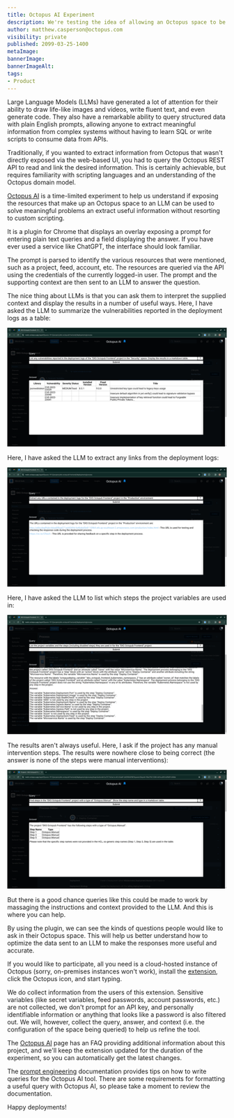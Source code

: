 ```yaml
---
title: Octopus AI Experiment
description: We're testing the idea of allowing an Octopus space to be queried in plain English with an AI integration and would love some feedback.
author: matthew.casperson@octopus.com
visibility: private
published: 2099-03-25-1400
metaImage: 
bannerImage: 
bannerImageAlt: 
tags:
- Product
---
```


Large Language Models (LLMs) have generated a lot of attention for their ability to draw life-like images and videos, write fluent text, and even generate code. They also have a remarkable ability to query structured data with plain English prompts, allowing anyone to extract meaningful information from complex systems without having to learn SQL or write scripts to consume data from APIs.

Traditionally, if you wanted to extract information from Octopus that wasn't directly exposed via the web-based UI, you had to query the Octopus REST API to read and link the desired information. This is certainly achievable, but requires familiarity with scripting languages and an understanding of the Octopus domain model.

[Octopus AI](https://chromewebstore.google.com/detail/octopus-ai-experiment/lpeediihgpakkfdiliphohbglloghlmi) is a time-limited experiment to help us understand if exposing the resources that make up an Octopus space to an LLM can be used to solve meaningful problems an extract useful information without resorting to custom scripting.

It is a plugin for Chrome that displays an overlay exposing a prompt for entering plain text queries and a field displaying the answer. If you have ever used a service like ChatGPT, the interface should look familiar.

The prompt is parsed to identify the various resources that were mentioned, such as a project, feed, account, etc. The resources are queried via the API using the credentials of the currently logged-in user. The prompt and the supporting context are then sent to an LLM to answer the question.

The nice thing about LLMs is that you can ask them to interpret the supplied context and display the results in a number of useful ways. Here, I have asked the LLM to summarize the vulnerabilities reported in the deployment logs as a table:

![Octopus AI screenshot](octopus-ai.png)

Here, I have asked the LLM to extract any links from the deployment logs:

![Octopus AI Screenshot](extract-links.png)

Here, I have asked the LLM to list which steps the project variables are used in:

![Octopus AI Screenshot](find-variables.png)

The results aren't always useful. Here, I ask if the project has any manual intervention steps. The results were nowhere close to being correct (the answer is none of the steps were manual interventions):

![Octopus AI Screenshot](manual-intervention.png)

But there is a good chance queries like this could be made to work by massaging the instructions and context provided to the LLM. And this is where you can help.

By using the plugin, we can see the kinds of questions people would like to ask in their Octopus space. This will help us better understand how to optimize the data sent to an LLM to make the responses more useful and accurate.

If you would like to participate, all you need is a cloud-hosted instance of Octopus (sorry, on-premises instances won't work), install the [extension](https://chromewebstore.google.com/detail/octopus-ai-experiment/lpeediihgpakkfdiliphohbglloghlmi), click the Octopus icon, and start typing.

We do collect information from the users of this extension. Sensitive variables (like secret variables, feed passwords, account passwords, etc.) are not collected, we don't prompt for an API key, and personally identifiable information or anything that looks like a password is also filtered out. We will, however, collect the query, answer, and context (i.e. the configuration of the space being queried) to help us refine the tool.

The [Octopus AI](https://chromewebstore.google.com/detail/octopus-ai-experiment/lpeediihgpakkfdiliphohbglloghlmi) page has an FAQ providing additional information about this project, and we'll keep the extension updated for the duration of the experiment, so you can automatically get the latest changes.

The [prompt engineering](https://github.com/OctopusSolutionsEngineering/OctopusCopilot/wiki/Prompt-Engineering-with-Octopus) documentation provides tips on how to write queries for the Octopus AI tool. There are some requirements for formatting a useful query with Octopus AI, so please take a moment to review the documentation.

Happy deployments!